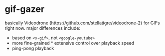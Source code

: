 # gif-gazer
basically Videodrone (https://github.com/stellatigre/videodrone-2) for GIFs right now.
major differences include:
* based on `<x-gif>`, not `<google-youtube>`
* more fine-grained * extensive control over playback speed
* ping-pong playback
